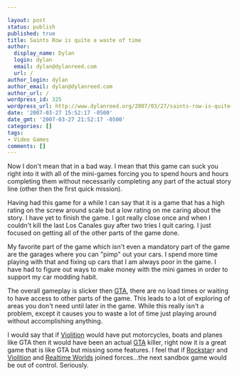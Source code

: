 ```yaml
---

layout: post
status: publish
published: true
title: Saints Row is quite a waste of time
author:
  display_name: Dylan
  login: dylan
  email: dylan@dylanreed.com
  url: /
author_login: dylan
author_email: dylan@dylanreed.com
author_url: /
wordpress_id: 325
wordpress_url: http://www.dylanreed.org/2007/03/27/saints-row-is-quite-a-waste-of-time/
date: '2007-03-27 15:52:17 -0500'
date_gmt: '2007-03-27 21:52:17 -0500'
categories: []
tags:
- Video Games
comments: []
---
```


Now I don't mean that in a bad way. I mean that this game can suck you right into it with all of the mini-games forcing you to spend hours and hours completing them without necessarily completing any part of the actual story line (other then the first quick mission). 

Having had this game for a while I can say that it is a game that has a high rating on the screw around scale but a low rating on me caring about the story. I have yet to finish the game. I got really close once and when I couldn't kill the last Los Canales guy after two tries I quit caring. I just focused on getting all of the other parts of the game done.

My favorite part of the game which isn't even a mandatory part of the game are the garages where you can "pimp" out your cars. I spend more time playing with that and fixing up cars that I am always poor in the game. I have had to figure out ways to make money with the mini games in order to support my car modding habit. 

The overall gameplay is slicker then [GTA][1], there are no load times or waiting to have access to other parts of the game. This leads to a lot of exploring of areas you don't need until later in the game. While this really isn't a problem, except it causes you to waste a lot of time just playing around without accomplishing anything.

   [1]: http://www.amazon.com/Take-2-Grand-Theft-Auto/dp/B000FRU1UM/ref=pd_bbs_1/002-3393638-4322433?ie=UTF8&s=videogames&qid=1175032269&sr=1-1

I would say that if [Violition][2] would have put motorcycles, boats and planes like GTA then it would have been an actual [GTA][3] killer, right now it is a great game that is like GTA but missing some features. I feel that if [Rockstar][3]r and [Violition][2] and [Realtime Worlds][4] joined forces...the next sandbox game would be out of control. Seriously.

   [2]: http://www.amazon.com/THQ-752919550021-Saints-Row/dp/B000BLM5PG/ref=pd_bbs_sr_1/002-3393638-4322433?ie=UTF8&s=videogames&qid=1175032231&sr=8-1
   [3]: http://www.amazon.com/Take-2-Grand-Theft-Auto/dp/B000FRU1UM/ref=pd_bbs_1/002-3393638-4322433?ie=UTF8&s=videogames&qid=1175032269&sr=1-1
   [4]: http://www.amazon.com/Microsoft-Crackdown/dp/B000HCQK0A/ref=pd_bbs_sr_1/002-3393638-4322433?ie=UTF8&s=videogames&qid=1175032312&sr=1-1

